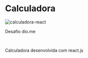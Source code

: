 <h1> Calculadora </h1>

![calculadora-react](https://user-images.githubusercontent.com/106698637/220535995-60445e03-34e5-4ce8-ba0e-84feba046171.png)
<p>Desafio dio.me</p><br>
<p> Calculadora desenvolvida com react.js</p>
